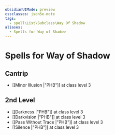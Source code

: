 ```yaml
---
obsidianUIMode: preview
cssclasses: json5e-note
tags:
  - spell\List\Subclass\Way Of Shadow
aliases:
  - Spells for Way of Shadow
---
```

# Spells for Way of Shadow

## Cantrip

- [[Minor Illusion \|"PHB"]] at class level 3

## 2nd Level

- [[Darkness \|"PHB"]] at class level 3
- [[Darkvision \|"PHB"]] at class level 3
- [[Pass Without Trace \|"PHB"]] at class level 3
- [[Silence \|"PHB"]] at class level 3
